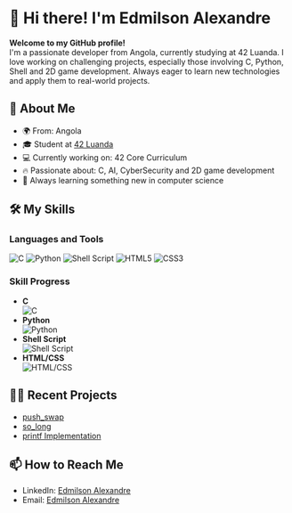 # 👋 Hi there! I'm Edmilson Alexandre

**Welcome to my GitHub profile!**  
I'm a passionate developer from Angola, currently studying at 42 Luanda. I love working on challenging projects, especially those involving C, Python, Shell and 2D game development. Always eager to learn new technologies and apply them to real-world projects.

## 🚀 About Me

- 🌍 From: Angola
- 🎓 Student at [42 Luanda](https://42.fr/)
- 💻 Currently working on: 42 Core Curriculum
- 🔥 Passionate about: C, AI, CyberSecurity and 2D game development
- 🌱 Always learning something new in computer science

## 🛠️ My Skills

### Languages and Tools
![C](https://img.shields.io/badge/C-00599C?style=for-the-badge&logo=c&logoColor=white)
![Python](https://img.shields.io/badge/Python-3776AB?style=for-the-badge&logo=python&logoColor=white)
![Shell Script](https://img.shields.io/badge/Shell_Script-121011?style=for-the-badge&logo=gnu-bash&logoColor=white)
![HTML5](https://img.shields.io/badge/HTML5-E34F26?style=for-the-badge&logo=html5&logoColor=white)
![CSS3](https://img.shields.io/badge/CSS3-1572B6?style=for-the-badge&logo=css3&logoColor=white)

### Skill Progress

- **C**  
  ![C](https://progress-bar.dev/85?title=Proficient)
- **Python**  
  ![Python](https://progress-bar.dev/65?title=Intermediate)
- **Shell Script**  
  ![Shell Script](https://progress-bar.dev/60?title=Intermediate)
- **HTML/CSS**  
  ![HTML/CSS](https://progress-bar.dev/55?title=Intermediate)

## 🧑‍💻 Recent Projects

- [push_swap](#)
- [so_long](#)
- [printf Implementation](#)

## 📫 How to Reach Me

- LinkedIn: [Edmilson Alexandre](www.linkedin.com/in/edmilson-alexandre-b46a99264)
- Email: [Edmilson Alexandre](mailto:edalexx00@gmail.com)

